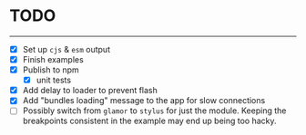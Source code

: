 # TODO
---

- [x] Set up `cjs` & `esm` output
- [x] Finish examples
- [x] Publish to npm
  - [x] unit tests
- [x] Add delay to loader to prevent flash
- [x] Add "bundles loading" message to the app for slow connections
- [ ] Possibly switch from `glamor` to `stylus` for just the module. Keeping
  the breakpoints consistent in the example may end up being too hacky.
